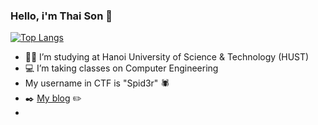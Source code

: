 ### Hello, i'm Thai Son :wave: 

[![Top Langs](https://github-readme-stats.vercel.app/api/top-langs/?username=anuraghazra&layout=compact&theme=tokyonight)](https://github.com/iamironman1233/github-readme-stats)
- :student: I’m studying at Hanoi University of Science & Technology (HUST) 
- :computer: I’m taking classes on Computer Engineering 
- My username in CTF is "Spid3r" :spider:
- :black_nib: [My blog](https://iamironman1233.github.io/) :pencil2:
- 
